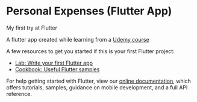 # Personal Expenses (Flutter App)

My first try at Flutter

A flutter app created while learning from a [Udemy course](https://www.udemy.com/course/learn-flutter-dart-to-build-ios-android-apps/)

A few resources to get you started if this is your first Flutter project:

- [Lab: Write your first Flutter app](https://flutter.dev/docs/get-started/codelab)
- [Cookbook: Useful Flutter samples](https://flutter.dev/docs/cookbook)

For help getting started with Flutter, view our
[online documentation](https://flutter.dev/docs), which offers tutorials,
samples, guidance on mobile development, and a full API reference.
